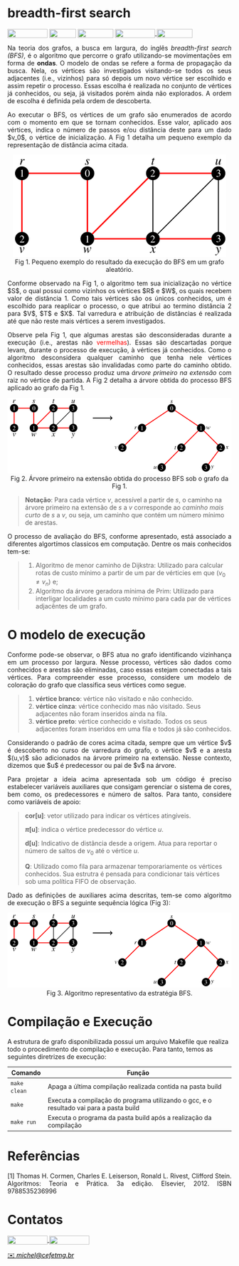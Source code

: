 # breadth-first search

<div style="display: inline-block;">
<img align="center" height="20px" width="90px" src="https://img.shields.io/badge/Maintained%3F-yes-green.svg"/> 
<img align="center" height="20px" width="60px" src="https://img.shields.io/badge/C%2B%2B-00599C?style=for-the-badge&logo=c%2B%2B&logoColor=white"/> 
<img align="center" height="20px" width="80px" src="https://img.shields.io/badge/Made%20for-VSCode-1f425f.svg"/> 
<a href="https://github.com/mpiress/midpy/issues">
<img align="center" height="20px" width="90px" src="https://img.shields.io/badge/contributions-welcome-brightgreen.svg?style=flat"/>
<img align="center" height="20px" width="80px" src="https://badgen.net/badge/license/MIT/green"/>
</a> 
</div>

<p> </p>
<p> </p>

<p align="justify">
Na teoria dos grafos, a busca em largura, do inglês <i>breadth-first search (BFS)</i>, é o algoritmo que percorre o grafo utilizando-se movimentações em forma de <b>ondas</b>. O modelo de ondas se refere a forma de propagação da busca. Nela, os vértices são investigados visitando-se todos os seus adjacentes (i.e., vizinhos) para só depois um novo vértice ser escolhido e assim repetir o processo. Essas escolha é realizada no conjunto de vértices já conhecidos, ou seja, já visitados porém ainda não explorados. A ordem de escolha é definida pela ordem de descoberta.
</p>

<p align="justify">
Ao executar o BFS, os vértices de um grafo são enumerados de acordo com o momento em que se tornam conhecidos. Esse valor, aplicado aos vértices, indica o número de passos e/ou distância deste para um dado $v_0$, o vértice de inicialização. A Fig 1 detalha um pequeno exemplo da representação de distância acima citada.   
</p>

<p align="center">
  <img src="imgs/grafo1.png" /><br/>
  <caption>Fig 1. Pequeno exemplo do resultado da execução do BFS em um grafo aleatório.</caption>
</p>

<p align="justify">
Conforme observado na Fig 1, o algoritmo tem sua inicialização no vértice $S$, o qual possui como vizinhos os vértices $R$ e $W$, os quais recebem valor de distância 1. Como tais vértices são os únicos conhecidos, um é escolhido para reaplicar o processo, o que atribui ao termino distância 2 para $V$, $T$ e $X$. Tal varredura e atribuição de distâncias é realizada até que não reste mais vértices a serem investigados.   
</p>

<p align="justify">
Observe pela Fig 1, que algumas arestas são desconsideradas durante a execução (i.e., arestas não <span style="color: red">vermelhas</span>). Essas são descartadas porque levam, durante o processo de execução, à vértices já conhecidos. Como o algoritmo desconsidera qualquer caminho que tenha nele vértices conhecidos, essas arestas são invalidadas como parte do caminho obtido. O resultado desse processo produz uma <i>árvore primeiro na extensão</i> com raiz no vértice de partida. A Fig 2 detalha a árvore obtida do processo BFS aplicado ao grafo da Fig 1.
<p>

<p align="center">
  <img src="imgs/grafo2.png" /><br/>
  <caption>Fig 2. Árvore primeiro na extensão obtida do processo BFS sob o grafo da Fig 1.</caption>
</p>

>
> **Notação**: Para cada vértice $v$, acessível a partir de $s$, o caminho na árvore primeiro na extensão de $s$ a $v$ corresponde ao <i>caminho mais curto</i> de $s$ a $v$, ou seja, um caminho que contém um número mínimo de arestas.
>

<p align="justify">
O processo de avaliação do BFS, conforme apresentado, está associado a diferentes algortímos classicos em computação. Dentre os mais conhecidos tem-se:
</p>

>
> 1. Algoritmo de menor caminho de Dijkstra: Utilizado para calcular rotas de custo mínimo a partir de um par de vérticies em que $(v_0 \neq v_n)$ e;
> 2. Algoritmo da árvore geradora mínima de Prim: Utilizado para interligar localidades a um custo mínimo para cada par de vértices adjacêntes de um grafo.
>

# O modelo de execução

<p align="justify">
Conforme pode-se observar, o BFS atua no grafo identificando vizinhança em um processo por largura. Nesse processo, vértices são dados como conhecidos e arestas são eliminadas, caso essas estejam conectadas a tais vértices. Para compreender esse processo, considere um modelo de coloração do grafo que classifica seus vértices como segue.
</p>

>
> 1. **vértice branco**: vértice não visitado e não conhecido.
> 2. **vértice cinza**: vértice conhecido mas não visitado. Seus adjacentes não foram inseridos ainda na fila.
> 3. **vértice preto**: vértice conhecido e visitado. Todos os seus adjacentes foram inseridos em uma fila e todos já são conhecidos. 
>

<p align="justify">
Considerando o padrão de cores acima citada, sempre que um vértice $v$ é descoberto no curso de varredura do grafo, o vértice $v$ e a aresta $(u,v)$ são adicionados na árvore primeiro na extensão. Nesse contexto, dizemos que $u$ é predecessor ou pai de $v$ na árvore.
</p>

<p align="justify">
Para projetar a ideia acima apresentada sob um código é preciso estabelecer variáveis auxiliares que consigam gerenciar o sistema de cores, bem como, os predecessores e número de saltos. Para tanto, considere como variáveis de apoio: 
</p>

>
> **cor[u]**: vetor utilizado para indicar os vértices atingíveis.
> 
> **$\pi$[u]**: indica o vértice predecessor do vértice $u$.
>
> **d[u]**: Indicativo de distância desde a origem. Atua para reportar o número de saltos de $v_0$ até o vértice $u$. 
>
> **Q**: Utilizado como fila para armazenar temporariamente os vértices conhecidos. Sua estrutra é pensada para condicionar tais vértices sob uma política FIFO de observação. 
>

<p align="justify">
Dado as definições de auxiliares acima descritas, tem-se como algoritmo de execução o BFS a seguinte sequência lógica (Fig 3):
</p>

<p align="center">
  <img src="imgs/grafo2.png" /><br/>
  <caption>Fig 3. Algoritmo representativo da estratégia BFS.</caption>
</p>

# Compilação e Execução

A estrutura de grafo disponibilizada possui um arquivo Makefile que realiza todo o procedimento de compilação e execução. Para tanto, temos as seguintes diretrizes de execução:


| Comando                |  Função                                                                                           |                     
| -----------------------| ------------------------------------------------------------------------------------------------- |
|  `make clean`          | Apaga a última compilação realizada contida na pasta build                                        |
|  `make`                | Executa a compilação do programa utilizando o gcc, e o resultado vai para a pasta build           |
|  `make run`            | Executa o programa da pasta build após a realização da compilação                                 |

# Referências

<p align="justify">
[1] Thomas H. Cormen, Charles E. Leiserson, Ronald L. Rivest, Clifford Stein. Algoritmos:  Teoria e Prática. 3a edição. Elsevier, 2012. ISBN 9788535236996
</p>

# Contatos

<div style="display: inline-block;">
<a href="https://t.me/michelpires369">
<img align="center" height="20px" width="90px" src="https://img.shields.io/badge/Telegram-2CA5E0?style=for-the-badge&logo=telegram&logoColor=white"/> 
</a>

<a href="https://www.linkedin.com/in/michelpiressilva/">
<img align="center" height="20px" width="90px" src="https://img.shields.io/badge/LinkedIn-0077B5?style=for-the-badge&logo=linkedin&logoColor=white"/>
</a>

</div>

<p> </p>


<a style="color:black" href="mailto:michel@cefetmg.br?subject=[GitHub]%20Source%20Dynamic%20Lists">
✉️ <i>michel@cefetmg.br</i>
</a>

